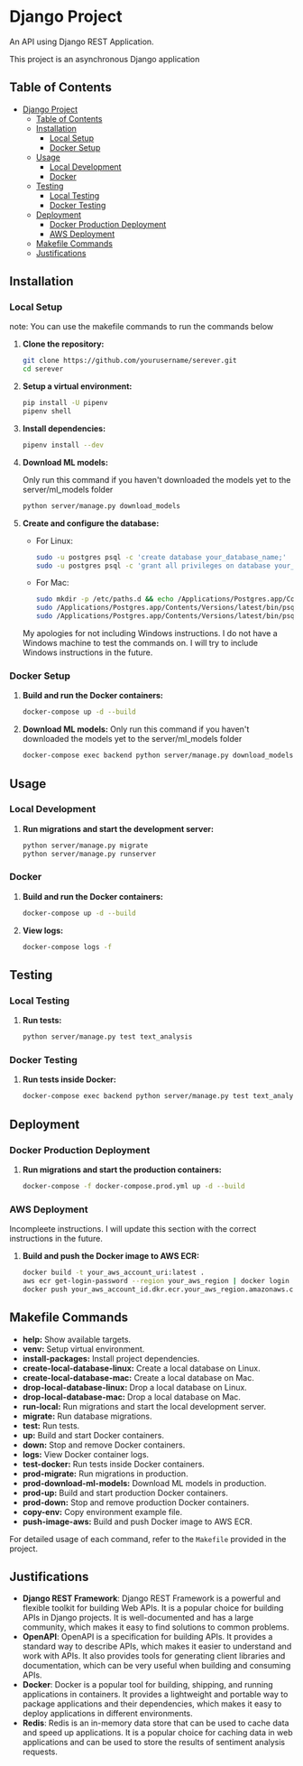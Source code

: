 # Django Project

An API using Django REST Application.

This project is an asynchronous Django application

## Table of Contents

- [Django Project](#django-project)
  - [Table of Contents](#table-of-contents)
  - [Installation](#installation)
    - [Local Setup](#local-setup)
    - [Docker Setup](#docker-setup)
  - [Usage](#usage)
    - [Local Development](#local-development)
    - [Docker](#docker)
  - [Testing](#testing)
    - [Local Testing](#local-testing)
    - [Docker Testing](#docker-testing)
  - [Deployment](#deployment)
    - [Docker Production Deployment](#docker-production-deployment)
    - [AWS Deployment](#aws-deployment)
  - [Makefile Commands](#makefile-commands)
  - [Justifications](#justifications)

## Installation

### Local Setup

note: You can use the makefile commands to run the commands below

1. **Clone the repository:**

    ```bash
    git clone https://github.com/yourusername/serever.git
    cd serever
    ```

3. **Setup a virtual environment:**

    ```bash
    pip install -U pipenv
    pipenv shell
    ```

4. **Install dependencies:**

    ```bash
    pipenv install --dev
    ```

6. **Download ML models:**

    Only run this command if you haven't downloaded the models yet to the server/ml_models folder
    ```bash
    python server/manage.py download_models
    ```

7. **Create and configure the database:**

    - For Linux:

        ```bash
        sudo -u postgres psql -c 'create database your_database_name;'
        sudo -u postgres psql -c 'grant all privileges on database your_database_name to your_database_user;'
        ```

    - For Mac:
  
        ```bash
        sudo mkdir -p /etc/paths.d && echo /Applications/Postgres.app/Contents/Versions/latest/bin | sudo tee /etc/paths.d/postgresapp
        sudo /Applications/Postgres.app/Contents/Versions/latest/bin/psql -U postgres -c 'create database your_database_name;'
        sudo /Applications/Postgres.app/Contents/Versions/latest/bin/psql -U postgres -c 'grant all privileges on database your_database_name to your_database_user;'
        ```

    My apologies for not including Windows instructions. I do not have a Windows machine to test the commands on. I will try to include Windows instructions in the future.

### Docker Setup

1. **Build and run the Docker containers:**

    ```bash
    docker-compose up -d --build
    ```

2. **Download ML models:**
    Only run this command if you haven't downloaded the models yet to the server/ml_models folder

    ```bash
    docker-compose exec backend python server/manage.py download_models
    ```

## Usage

### Local Development

1. **Run migrations and start the development server:**

    ```bash
    python server/manage.py migrate
    python server/manage.py runserver
    ```

### Docker

1. **Build and run the Docker containers:**

    ```bash
    docker-compose up -d --build
    ```

2. **View logs:**

    ```bash
    docker-compose logs -f
    ```

## Testing

### Local Testing

1. **Run tests:**

    ```bash
    python server/manage.py test text_analysis
    ```

### Docker Testing

1. **Run tests inside Docker:**

    ```bash
    docker-compose exec backend python server/manage.py test text_analysis
    ```

## Deployment

### Docker Production Deployment

1. **Run migrations and start the production containers:**

    ```bash
    docker-compose -f docker-compose.prod.yml up -d --build
    ```

### AWS Deployment

Incompleete instructions. I will update this section with the correct instructions in the future.

1. **Build and push the Docker image to AWS ECR:**

    ```bash
    docker build -t your_aws_account_uri:latest .
    aws ecr get-login-password --region your_aws_region | docker login --username AWS --password-stdin your_aws_account_id.dkr.ecr.your_aws_region.amazonaws.com
    docker push your_aws_account_id.dkr.ecr.your_aws_region.amazonaws.com/django-app:latest
    ```

## Makefile Commands

- **help:** Show available targets.
- **venv:** Setup virtual environment.
- **install-packages:** Install project dependencies.
- **create-local-database-linux:** Create a local database on Linux.
- **create-local-database-mac:** Create a local database on Mac.
- **drop-local-database-linux:** Drop a local database on Linux.
- **drop-local-database-mac:** Drop a local database on Mac.
- **run-local:** Run migrations and start the local development server.
- **migrate:** Run database migrations.
- **test:** Run tests.
- **up:** Build and start Docker containers.
- **down:** Stop and remove Docker containers.
- **logs:** View Docker container logs.
- **test-docker:** Run tests inside Docker containers.
- **prod-migrate:** Run migrations in production.
- **prod-download-ml-models:** Download ML models in production.
- **prod-up:** Build and start production Docker containers.
- **prod-down:** Stop and remove production Docker containers.
- **copy-env:** Copy environment example file.
- **push-image-aws:** Build and push Docker image to AWS ECR.

For detailed usage of each command, refer to the `Makefile` provided in the project.

## Justifications

- **Django REST Framework**: Django REST Framework is a powerful and flexible toolkit for building Web APIs. It is a popular choice for building APIs in Django projects. It is well-documented and has a large community, which makes it easy to find solutions to common problems.
- **OpenAPI**: OpenAPI is a specification for building APIs. It provides a standard way to describe APIs, which makes it easier to understand and work with APIs. It also provides tools for generating client libraries and documentation, which can be very useful when building and consuming APIs.
- **Docker**: Docker is a popular tool for building, shipping, and running applications in containers. It provides a lightweight and portable way to package applications and their dependencies, which makes it easy to deploy applications in different environments.
- **Redis**: Redis is an in-memory data store that can be used to cache data and speed up applications. It is a popular choice for caching data in web applications and can be used to store the results of sentiment analysis requests.
